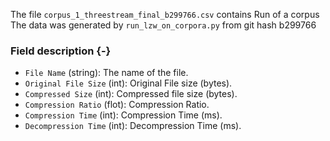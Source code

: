 The file `corpus_1_threestream_final_b299766.csv` contains Run of a corpus
The data was generated by `run_lzw_on_corpora.py` from git hash b299766


### Field description {-}

  * `File Name` (string): The name of the file.
  * `Original File Size` (int): Original File size (bytes).
  * `Compressed Size` (int): Compressed file size (bytes).
  * `Compression Ratio` (flot): Compression Ratio.
  * `Compression Time` (int): Compression Time (ms).
  * `Decompression Time` (int): Decompression Time (ms).
